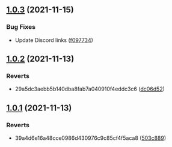 ## [1.0.3](https://github.com/web3community/DEV-NFT/compare/v1.0.2...v1.0.3) (2021-11-15)


### Bug Fixes

* Update Discord links ([f097734](https://github.com/web3community/DEV-NFT/commit/f097734f9593630246bc718e76b363f6f42319f9))



## [1.0.2](https://github.com/web3community/DEV-NFT/compare/v1.0.1...v1.0.2) (2021-11-13)


### Reverts

* 29a5dc3aebb5b140dba8fab7a040910f4eddc3c6 ([dc06d52](https://github.com/web3community/DEV-NFT/commit/dc06d522293b70f6e9963f842dc1a10eaf780eb2))



## [1.0.1](https://github.com/web3community/DEV-NFT/compare/503c8898727a2de072cc751b47c8d2f80c50c9d6...v1.0.1) (2021-11-13)


### Reverts

* 39a4d6e16a48cce0986d430976c9c85cf4f5aca8 ([503c889](https://github.com/web3community/DEV-NFT/commit/503c8898727a2de072cc751b47c8d2f80c50c9d6))



